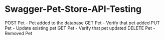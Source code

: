# Swagger-Pet-Store-API-Testing
POST Pet   - Pet added to the database
GET Pet      - Verify that pet added
PUT Pet      - Update existing pet
GET Pet      - Verify that pet updated
DELETE Pet - Removed Pet 
